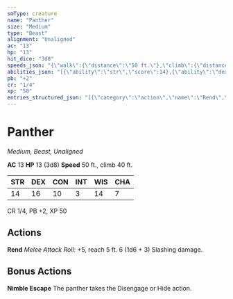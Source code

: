 ```yaml
---
smType: creature
name: "Panther"
size: "Medium"
type: "Beast"
alignment: "Unaligned"
ac: "13"
hp: "13"
hit_dice: "3d8"
speeds_json: "{\"walk\":{\"distance\":\"50 ft.\"},\"climb\":{\"distance\":\"40 ft.\"}}"
abilities_json: "[{\"ability\":\"str\",\"score\":14},{\"ability\":\"dex\",\"score\":16},{\"ability\":\"con\",\"score\":10},{\"ability\":\"int\",\"score\":3},{\"ability\":\"wis\",\"score\":14},{\"ability\":\"cha\",\"score\":7}]"
pb: "+2"
cr: "1/4"
xp: "50"
entries_structured_json: "[{\"category\":\"action\",\"name\":\"Rend\",\"text\":\"*Melee Attack Roll:* +5, reach 5 ft. 6 (1d6 + 3) Slashing damage.\"},{\"category\":\"bonus\",\"name\":\"Nimble Escape\",\"text\":\"The panther takes the Disengage or Hide action.\"}]"
---
```


# Panther
*Medium, Beast, Unaligned*

**AC** 13
**HP** 13 (3d8)
**Speed** 50 ft., climb 40 ft.

| STR | DEX | CON | INT | WIS | CHA |
| --- | --- | --- | --- | --- | --- |
| 14 | 16 | 10 | 3 | 14 | 7 |

CR 1/4, PB +2, XP 50

## Actions

**Rend**
*Melee Attack Roll:* +5, reach 5 ft. 6 (1d6 + 3) Slashing damage.

## Bonus Actions

**Nimble Escape**
The panther takes the Disengage or Hide action.
